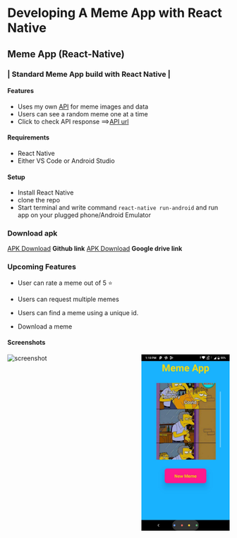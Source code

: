 # Developing A Meme App with React Native

## Meme App (React-Native)

### | Standard Meme App build with React Native |

#### Features

- Uses my own [API](https://github.com/amolchourasia27/Memes-Api) for meme images and data
- Users can see a random meme one at a time
- Click to check API response ==>[API url](https://custom-meme-api.herokuapp.com/posts)

#### Requirements

- React Native
- Either VS Code or Android Studio

#### Setup

- Install React Native
- clone the repo
- Start terminal and write command `react-native run-android` and run app on your plugged phone/Android Emulator

### Download apk
[APK Download](https://github.com/amolchourasia27/Meme-App---reactNative/raw/main/apks/Meme-App.apk) **Github link**
[APK Download](https://drive.google.com/file/d/1vrYdfYZx66b7ETbW3mqr5Um_XiY5305Y/view?usp=sharing) **Google drive link**

### Upcoming Features

- User can rate a meme out of 5 ⭐

- Users can request multiple memes

- Users can find a meme using a unique id.

- Download a meme

#### Screenshots

<Span>

<img align="left" alt="screenshot" width="200" src='https://github.com/amolchourasia27/Meme-App---reactNative/blob/main/readmeImageAssets/ezgif.com-gif-maker%20(1).gif?raw=true'>

<img align="right" alt="screenshot" width="200" src='https://raw.githubusercontent.com/amolchourasia27/Meme-App---reactNative/main/readmeImageAssets/ScreeShot2.jpg'>
</Spam>
